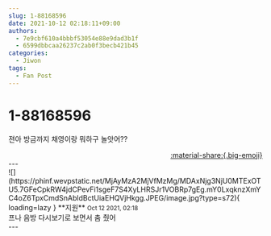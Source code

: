 ```yaml
---
slug: 1-88168596
date: 2021-10-12 02:18:11+09:00
authors:
  - 7e9cbf610a4bbbf53054e88e9dad3b1f
  - 6599dbbcaa26237c2ab0f3becb421b45
categories:
  - Jiwon
tags:
  - Fan Post
---
```


# 1-88168596

<div class="post-container" markdown="1">
<div class="content-container md-sidebar__scrollwrap" markdown="1">

젼아 방금까지 채영이랑 뭐하구 놀앗어??

</div>
</div>

<div style="text-align: right;" markdown="1">
<a href="https://weverse.io/fromis9/fanpost/1-88168596" style="text-align: right;">:material-share:{.big-emoji}</a>
</div>
---

<div class="comments-container md-sidebar__scrollwrap" markdown="1">
<div class="comment" markdown="1">
<div class='id-container' markdown="1">
![](https://phinf.wevpstatic.net/MjAyMzA2MjVfMzMg/MDAxNjg3NjU0MTExOTU5.7GFeCpkRW4jdCPevFi1sgeF7S4XyLHRSJr1VOBRp7gEg.mY0LxqknzXmYC4oZ6TpxCmdSnAbldBctUiaEHQVjHkgg.JPEG/image.jpg?type=s72){ loading=lazy }
**<span class="artist">지원</span>** <small>Oct 12 2021, 02:18</small><br>
</div>
<div class='comment-body' markdown="1">
프나 음방 다시보기로 보면서 춤 췄어
</div>
</div>
</div>
---
